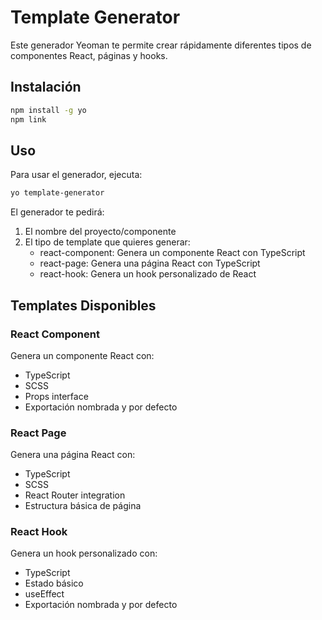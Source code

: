 # Template Generator

Este generador Yeoman te permite crear rápidamente diferentes tipos de componentes React, páginas y hooks.

## Instalación

```bash
npm install -g yo
npm link
```

## Uso

Para usar el generador, ejecuta:

```bash
yo template-generator
```

El generador te pedirá:

1. El nombre del proyecto/componente
2. El tipo de template que quieres generar:
   - react-component: Genera un componente React con TypeScript
   - react-page: Genera una página React con TypeScript
   - react-hook: Genera un hook personalizado de React

## Templates Disponibles

### React Component

Genera un componente React con:

- TypeScript
- SCSS
- Props interface
- Exportación nombrada y por defecto

### React Page

Genera una página React con:

- TypeScript
- SCSS
- React Router integration
- Estructura básica de página

### React Hook

Genera un hook personalizado con:

- TypeScript
- Estado básico
- useEffect
- Exportación nombrada y por defecto
